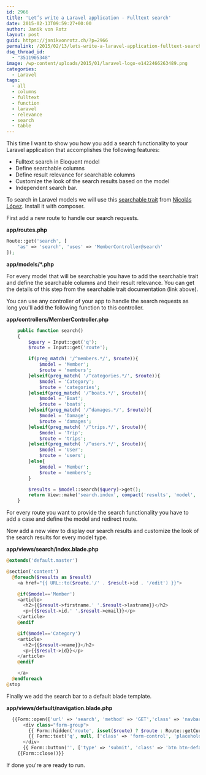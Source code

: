 ```yaml
---
id: 2966
title: 'Let’s write a Laravel application - Fulltext search'
date: 2015-02-13T09:59:27+00:00
author: Janik von Rotz
layout: post
guid: https://janikvonrotz.ch/?p=2966
permalink: /2015/02/13/lets-write-a-laravel-application-fulltext-search/
dsq_thread_id:
  - "3511905348"
image: /wp-content/uploads/2015/01/laravel-logo-e1422466263489.png
categories:
  - Laravel
tags:
  - all
  - columns
  - fulltext
  - function
  - laravel
  - relevance
  - search
  - table
---
```

This time I want to show you how you add a search functionality to your Laravel application that accomplishes the following features:

* Fulltext search in Eloquent model
* Define searchable columns
* Define result relevance for searchable columns
* Customize the look of the search results based on the model
* Independent search bar.

<!--more-->
To search in Laravel models we will use this [searchable trait](https://github.com/nicolaslopezj/searchable) from [Nicolás López](https://github.com/nicolaslopezj). Install it with composer.

First add a new route to handle our search requests.

**app/routes.php**

```php
Route::get('search', [
    'as' => 'search', 'uses' => 'MemberController@search'
]);
```

**app/models/*.php**

For every model that will be searchable you have to add the searchable trait and define the searchable columns and their result relevance. You can get the details of this step from the searchable trait documentation (link above).

You can use any controller of your app to handle the search requests as long you'll add the following function to this controller.

**app/controllers/MemberController.php**

```php
	public function search()
	{
		$query = Input::get('q');
		$route = Input::get('route');

		if(preg_match( '/^members.*/', $route)){
			$model = 'Member';
			$route = 'members';
		}elseif(preg_match( '/^categories.*/', $route)){
			$model = 'Category';
			$route = 'categories';
		}elseif(preg_match( '/^boats.*/', $route)){
			$model = 'Boat';
			$route = 'boats';
		}elseif(preg_match( '/^damages.*/', $route)){
			$model = 'Damage';
			$route = 'damages';
		}elseif(preg_match( '/^trips.*/', $route)){
			$model = 'Trip';
			$route = 'trips';
		}elseif(preg_match( '/^users.*/', $route)){
			$model = 'User';
			$route = 'users';
		}else{
			$model = 'Member';
			$route = 'members';
		}

		$results = $model::search($query)->get();
		return View::make('search.index', compact('results', 'model', 'route'));
	}
```

For every route you want to provide the search functionality you have to add a case and define the model and redirect route.

Now add a new view to display our search results and customize the look of the search results for every model type.

**app/views/search/index.blade.php**

```php
@extends('default.master')

@section('content')
  @foreach($results as $result)
    <a href="{{ URL::to($route.'/' . $result->id . '/edit') }}">

    @if($model=='Member')
    <article>
      <h2>{{$result->firstname.' '.$result->lastname}}</h2>
      <p>{{$result->id.' '.$result->email}}</p>
    </article>
    @endif

    @if($model=='Category')
    <article>
      <h2>{{$result->name}}</h2>
      <p>{{$result->id}}</p>
    </article>
    @endif

    </a>
  @endforeach
@stop
```

Finally we add the search bar to a default blade template.

**app/views/default/navigation.blade.php**

```php
  {{Form::open(['url' => 'search', 'method' => 'GET','class' => 'navbar-form navbar-right', 'role' => 'search'])}}
      <div class="form-group">
        {{ Form::hidden('route', isset($route) ? $route : Route::getCurrentRoute()->getPath())}}
        {{ Form::text('q', null, ['class' => 'form-control', 'placeholder' => 'Search'])}}
      </div>
      {{ Form::button('', ['type' => 'submit', 'class' => 'btn btn-default glyphicon glyphicon-search']) }}
    {{Form::close()}}
```

If done you're are ready to run.